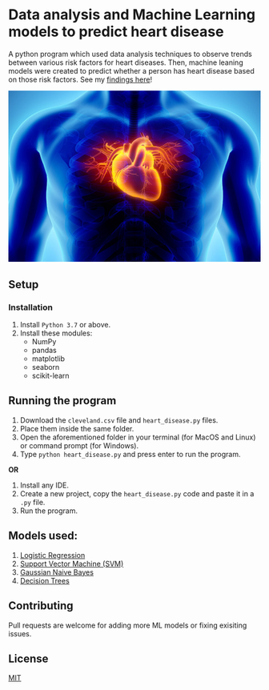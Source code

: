 # Data analysis and Machine Learning models to predict heart disease

A python program which used data analysis techniques to observe trends between various risk factors for heart diseases. Then, machine leaning models were created to predict whether a person has heart disease based on those risk factors. See my [findings here](https://medium.com/@janus_tg/data-analysis-and-machine-learning-models-to-predict-heart-disease-ea3b6afd7f8d)!


<img src="heart_illustration.jpg" width="750">

## Setup

### Installation

1. Install ```Python 3.7``` or above.
2. Install these modules:
    - NumPy
    - pandas
    - matplotlib
    - seaborn
    - scikit-learn


## Running the program

1. Download the ```cleveland.csv``` file and ```heart_disease.py``` files.
2. Place them inside the same folder.
3. Open the aforementioned folder in your terminal (for MacOS and Linux) or command prompt (for Windows).
4. Type ```python heart_disease.py``` and press enter to run the program.

**OR**

1. Install any IDE.
2. Create a new project, copy the ```heart_disease.py``` code and paste it in a ```.py``` file.
3. Run the program.


## Models used:

1. [Logistic Regression](https://scikit-learn.org/stable/modules/generated/sklearn.linear_model.LogisticRegression.html)
2. [Support Vector Machine (SVM)](https://scikit-learn.org/stable/modules/svm.html)
3. [Gaussian Naive Bayes](https://scikit-learn.org/stable/modules/naive_bayes.html)
4. [Decision Trees](https://scikit-learn.org/stable/modules/tree.html)


## Contributing

Pull requests are welcome for adding more ML models or fixing exisiting issues. 

## License

[MIT](https://github.com/janus-tg/ML_heart_disease/blob/master/LICENSE)

